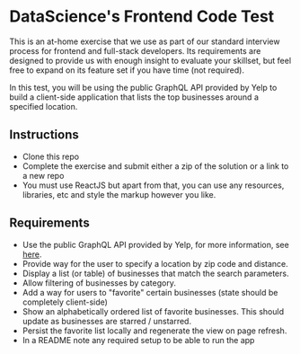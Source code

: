# DataScience's Frontend Code Test

This is an at-home exercise that we use as part of our standard interview process for frontend and full-stack developers. Its requirements are designed to provide us with enough insight to evaluate your skillset, but feel free to expand on its feature set if you have time (not required).

In this test, you will be using the public GraphQL API provided by Yelp to
build a client-side application that lists the top businesses around a specified location.

## Instructions

* Clone this repo
* Complete the exercise and submit either a zip of the solution or a link to a new repo
* You must use ReactJS but apart from that, you can use any resources, libraries, etc and style the markup however you like.

## Requirements

* Use the public GraphQL API provided by Yelp, for more information, see [here](https://www.yelp.com/developers/graphql/guides/intro).
* Provide way for the user to specify a location by zip code and distance.
* Display a list (or table) of businesses that match the search parameters.
* Allow filtering of businesses by category.
* Add a way for users to "favorite" certain businesses (state should be completely client-side)
* Show an alphabetically ordered list of favorite businesses. This should update as businesses are starred / unstarred.
* Persist the favorite list locally and regenerate the view on page refresh.
* In a README note any required setup to be able to run the app

